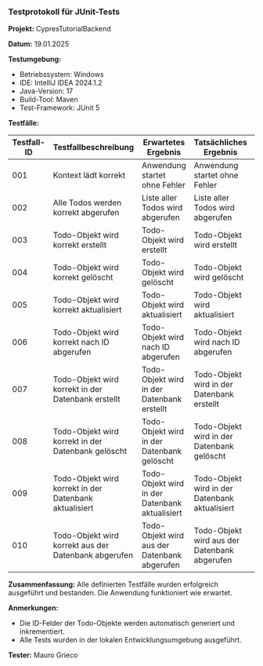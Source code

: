 ### Testprotokoll für JUnit-Tests

**Projekt:** CypresTutorialBackend

**Datum:** 19.01.2025

**Testumgebung:**
- Betriebssystem: Windows
- IDE: IntelliJ IDEA 2024.1.2
- Java-Version: 17
- Build-Tool: Maven
- Test-Framework: JUnit 5

**Testfälle:**

| Testfall-ID | Testfallbeschreibung                              | Erwartetes Ergebnis                              | Tatsächliches Ergebnis                           | Status    |
|-----|---------------------------------------------------|--------------------------------------------------|-------------------------------------------------|------------|
| 001 | Kontext lädt korrekt                               | Anwendung startet ohne Fehler                    | Anwendung startet ohne Fehler                    | ✅ |
| 002 | Alle Todos werden korrekt abgerufen                | Liste aller Todos wird abgerufen                 | Liste aller Todos wird abgerufen                 | ✅ |
| 003 | Todo-Objekt wird korrekt erstellt                  | Todo-Objekt wird erstellt                        | Todo-Objekt wird erstellt                        | ✅ |
| 004 | Todo-Objekt wird korrekt gelöscht                  | Todo-Objekt wird gelöscht                        | Todo-Objekt wird gelöscht                        | ✅ |
| 005 | Todo-Objekt wird korrekt aktualisiert              | Todo-Objekt wird aktualisiert                    | Todo-Objekt wird aktualisiert                    | ✅ |
| 006 | Todo-Objekt wird korrekt nach ID abgerufen         | Todo-Objekt wird nach ID abgerufen               | Todo-Objekt wird nach ID abgerufen               | ✅ |
| 007 | Todo-Objekt wird korrekt in der Datenbank erstellt | Todo-Objekt wird in der Datenbank erstellt       | Todo-Objekt wird in der Datenbank erstellt       | ✅ |
| 008 | Todo-Objekt wird korrekt in der Datenbank gelöscht | Todo-Objekt wird in der Datenbank gelöscht       | Todo-Objekt wird in der Datenbank gelöscht       | ✅ |
| 009 | Todo-Objekt wird korrekt in der Datenbank aktualisiert | Todo-Objekt wird in der Datenbank aktualisiert   | Todo-Objekt wird in der Datenbank aktualisiert   | ✅ |
| 010 | Todo-Objekt wird korrekt aus der Datenbank abgerufen | Todo-Objekt wird aus der Datenbank abgerufen     | Todo-Objekt wird aus der Datenbank abgerufen     | ✅ |

**Zusammenfassung:**
Alle definierten Testfälle wurden erfolgreich ausgeführt und bestanden. Die Anwendung funktioniert wie erwartet.

**Anmerkungen:**
- Die ID-Felder der Todo-Objekte werden automatisch generiert und inkrementiert.
- Alle Tests wurden in der lokalen Entwicklungsumgebung ausgeführt.

**Tester:** Mauro Grieco
